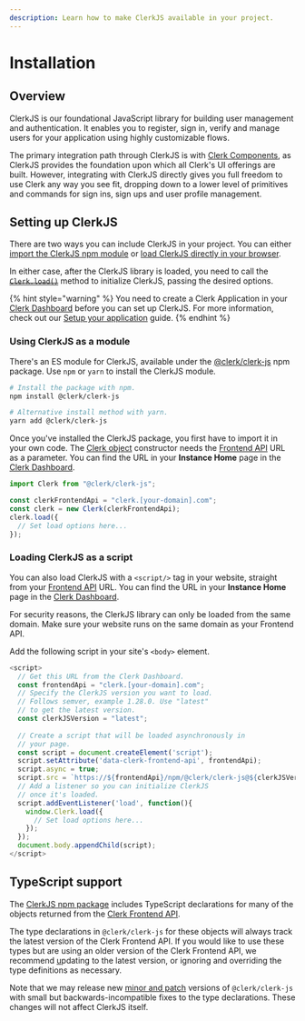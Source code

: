 ```yaml
---
description: Learn how to make ClerkJS available in your project.
---
```


# Installation

## Overview

ClerkJS is our foundational JavaScript library for building user management and authentication. It  enables you to register, sign in, verify and manage users for your application using highly customizable flows. 

The primary integration path through ClerkJS is with [Clerk Components](../../main-concepts/clerk-components.md), as ClerkJS provides the foundation upon which all Clerk's UI offerings are built. However, integrating with ClerkJS directly gives you full freedom to use Clerk any way you see fit, dropping down to a lower level of primitives and commands for sign ins, sign ups and user profile management.

## Setting up ClerkJS

There are two ways you can include ClerkJS in your project. You can either [import the ClerkJS npm module](installation.md#using-clerkjs-as-a-module) or [load ClerkJS directly in your browser](installation.md#loading-clerkjs-as-a-script).

In either case, after the ClerkJS library is loaded, you need to call the [~~`Clerk.load()`~~](clerk.md#load) method to initialize ClerkJS, passing the desired options.

{% hint style="warning" %}
You need to create a Clerk Application in your [Clerk Dashboard](https://dashboard.clerk.dev) before you can set up ClerkJS. For more information, check out our [Setup your application](../../popular-guides/setup-your-application.md) guide.
{% endhint %}

### Using ClerkJS as a module

There's an ES module for ClerkJS, available under the [@clerk/clerk-js](https://www.npmjs.com/package/@clerk/clerk-js) npm package. Use `npm` or `yarn` to install the ClerkJS module.

```bash
# Install the package with npm.
npm install @clerk/clerk-js

# Alternative install method with yarn.
yarn add @clerk/clerk-js
```

Once you've installed the ClerkJS package, you first have to import it in your own code. The [Clerk object](clerk.md) constructor needs the [Frontend API](../frontend-api-reference/) URL as a parameter. You can find the URL in your **Instance Home** page in the [Clerk Dashboard](https://dashboard.clerk.dev).

```javascript
import Clerk from "@clerk/clerk-js";

const clerkFrontendApi = "clerk.[your-domain].com";
const clerk = new Clerk(clerkFrontendApi);
clerk.load({
  // Set load options here...
});
```

### Loading ClerkJS as a script

You can also load ClerkJS with a `<script/>` tag in your website, straight from your [Frontend API](../frontend-api-reference/) URL. You can find the URL in your **Instance Home** page in the [Clerk Dashboard](https://dashboard.clerk.dev).

For security reasons, the ClerkJS library can only be loaded from the same domain. Make sure your website runs on the same domain as your Frontend API.

Add the following script in your site's `<body>` element.

```javascript
<script> 
  // Get this URL from the Clerk Dashboard.
  const frontendApi = "clerk.[your-domain].com";
  // Specify the ClerkJS version you want to load.
  // Follows semver, example 1.28.0. Use "latest" 
  // to get the latest version.
  const clerkJSVersion = "latest";
  
  // Create a script that will be loaded asynchronously in 
  // your page. 
  const script = document.createElement('script');
  script.setAttribute('data-clerk-frontend-api', frontendApi);
  script.async = true;
  script.src = `https://${frontendApi}/npm/@clerk/clerk-js@${clerkJSVersion}/dist/clerk.browser.js`
  // Add a listener so you can initialize ClerkJS
  // once it's loaded.
  script.addEventListener('load', function(){
    window.Clerk.load({
      // Set load options here...
    });
  });
  document.body.appendChild(script);
</script>
```

## TypeScript support

The [ClerkJS npm package](https://www.npmjs.com/package/@clerk/clerk-js) includes TypeScript declarations for many of the objects returned from the [Clerk Frontend API](../frontend-api-reference/). 

The type declarations in `@clerk/clerk-js` for these objects will always track the latest version of the Clerk Frontend API. If you would like to use these types but are using an older version of the Clerk Frontend API, we recommend [u](https://stripe.com/docs/upgrades#how-can-i-upgrade-my-api)pdating to the latest version, or ignoring and overriding the type definitions as necessary. 

Note that we may release new [minor and patch](https://semver.org/) versions of `@clerk/clerk-js` with small but backwards-incompatible fixes to the type declarations. These changes will not affect ClerkJS itself.

